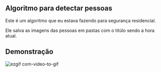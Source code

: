 ## Algoritmo para detectar pessoas

Este é um algoritmo que eu estava fazendo para segurança residencial.

Ele salva as imagens das pessoas em pastas com o titúlo sendo a hora atual.

## Demonstração

![ezgif com-video-to-gif](https://user-images.githubusercontent.com/34286800/72556505-20bfef00-3875-11ea-9e25-5c1d692fe8cd.gif)
